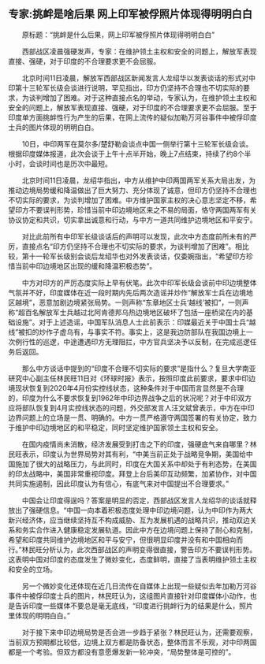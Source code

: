 ## 专家:挑衅是啥后果 网上印军被俘照片体现得明明白白
　　原标题：“挑衅是什么后果，网上印军被俘照片体现得明明白白”

　　西部战区凌晨强硬发声，专家：在维护领土主权和安全的问题上，解放军表现直接、强硬，对于印度的不合理要求更不会屈服。

　　北京时间11日凌晨，解放军西部战区新闻发言人龙绍华以发表谈话的形式对中印第十三轮军长级会谈进行说明，罕见指出，印方仍坚持不合理也不切实际的要求，为谈判增加了困难。对于这种直接点名的举动，专家认为，在维护领土主权和安全的问题上，解放军表现直接、强硬，对于印度的不合理要求更不会屈服。至于印度单方面挑衅性行为产生的后果，在网上流传的疑似加勒万河谷事件中被俘印度士兵的图片体现的明明白白。

　　10日，中印两军在莫尔多/楚舒勒会谈点中国一侧举行第十三轮军长级会谈。根据印度媒体报道，此次会谈于上午十点半开始，晚上7点结束，持续了约8个半小时，会谈时间也是历次中最短。

　　北京时间11日凌晨，龙绍华指出，中方从维护中印两国两军关系大局出发，为推动边境局势缓和降温做出了巨大努力、充分体现了诚意，但印方仍坚持不合理也不切实际的要求，为谈判增加了困难。中方维护国家主权的决心意志坚定不移，希望印方不要误判形势，珍惜当前中印边境地区来之不易的局面，恪守两国两军有关协议协定和共识，切实拿出诚意和行动，与中方一道共同维护边境地区和平安宁。

　　对比此前所有中印军长级谈话后的声明可以发现，此次中方态度前所未有的严厉，直接点名“印方仍坚持不合理也不切实际的要求，为谈判增加了困难”。相比较，第十一轮军长级别会谈后龙绍华也对外发表谈话，仅委婉指出，“希望印方珍惜当前中印边境地区出现的缓和降温积极态势”。

　　中方对印方的严厉态度实际上早有伏笔。此次中印军长级会谈前中印边境整体气氛并不好，印度媒体在近一段时期内先后两次造谣并炒作“解放军士兵在边境地区越境”，恶意加剧边境紧张局势。一则声称“东章地区士兵‘越线’被扣”，一则声称“超百名解放军士兵越过北阿肯德邦乌热边境地区破坏了包括一座桥梁在内的基础设施”。对于上述造谣，中国军队消息人士此前表示：印媒最近关于中国士兵“越线”被扣的炒作子虚乌有，与事实不符。事实上，这是我边防部队在我国边境上一次例行性的巡逻，中途遭遇印方无理阻拦，中方官兵坚决予以反制，在完成巡逻任务后返回。

　　那么中方谈话中提到的“印度不合理不切实际的要求”是指什么？复旦大学南亚研究中心副主任林民旺11日对《环球时报》表示，按照印度此前要求，要求中印边境现状恢复到2020年4月份实控线状态，这种条件对于中国而言显然是不合理的，印度为什么不要求恢复到1962年中印边界战争之后的状况呢？对于中印双方应将部队恢复到4月实控线状态的问题，外交部发言人汪文斌曾表示，中方在中印边界问题上的立场是一贯、明确的。中方一贯严格遵守两国签署的有关协定，致力于维护中印边境地区的和平稳定，同时坚定维护国家领土主权和安全。

　　在国内疫情尚未消散，经济发展受到打击之下的印度，强硬底气来自哪里？林民旺表示，印度认为世界局势对其有利，“中美当前正处于战略竞争期，美国给中国施加了很大的战略压力，与此同时，印度在大国关系中却处于有利态势，在美国的印太战略中，美国非常重视印度。拜登上台后美印互动频繁，加紧协作，对中国共同实施遏制，因此印度认为有信心，有底气来对中国提出不合理要求。”

　　中国会让印度得逞吗？答案是明显的否定，西部战区发言人龙绍华的谈话就释放出了强硬信息。“中国一向本着积极态度处理中印边境问题，认为中印作为两大新兴经济体，应当继续坚持互不构成威胁、互为发展机遇的战略共识，推动双边关系和务实合作进入健康稳定发展轨道。因此中方在边境问题上保持了耐心和克制，希望和印度共同维护边境地区和平与安宁，但很明显印度并没有和中国相向而行。”林民旺分析认为，此次西部战区的声明变得很直接，警告印方不要误判形势。这表明中国对印度的态度发生了微妙变化，态度鲜明，直接了当表明维护领土主权和安全的立场。

　　另一个微妙变化还体现在近几日流传在自媒体上出现一些疑似去年加勒万河谷事件中被俘印度士兵的图片，林民旺认为，这组图片直接针对印度媒体小动作，也是告诉印度一些媒体不要总是毫无底线，“印度进行挑衅行为的结果是什么，照片里体现的明明白白。”

　　对于接下来中印边境局势是否会进一步趋于紧张？林民旺认为，还需要观察，当前双方预期都比较低，边境上双方都是防备状态，整体而言不乐观，对中印两国都是一个考验。但双方都没有意愿爆发新一轮冲突，“局势整体是可控的”。



　　 

